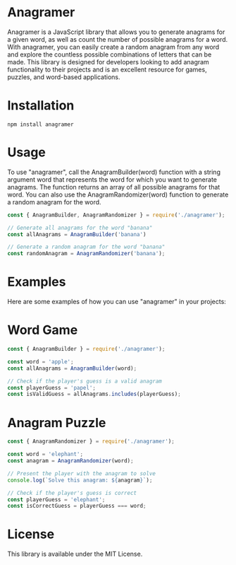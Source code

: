 # Anagramer
Anagramer is a JavaScript library that allows you to generate anagrams for a given word, as well as count the number of possible anagrams for a word. With anagramer, you can easily create a random anagram from any word and explore the countless possible combinations of letters that can be made. This library is designed for developers looking to add anagram functionality to their projects and is an excellent resource for games, puzzles, and word-based applications.

# Installation
```
npm install anagramer
```

# Usage
To use "anagramer", call the AnagramBuilder(word) function with a string argument word that represents the word for which you want to generate anagrams. The function returns an array of all possible anagrams for that word. You can also use the AnagramRandomizer(word) function to generate a random anagram for the word.

```javascript
const { AnagramBuilder, AnagramRandomizer } = require('./anagramer');

// Generate all anagrams for the word "banana"
const allAnagrams = AnagramBuilder('banana')

// Generate a random anagram for the word "banana"
const randomAnagram = AnagramRandomizer('banana');
```
# Examples
Here are some examples of how you can use "anagramer" in your projects:

# Word Game
```javascript
const { AnagramBuilder } = require('./anagramer');

const word = 'apple';
const allAnagrams = AnagramBuilder(word);

// Check if the player's guess is a valid anagram
const playerGuess = 'papel';
const isValidGuess = allAnagrams.includes(playerGuess);
```
# Anagram Puzzle
```javascript
const { AnagramRandomizer } = require('./anagramer');

const word = 'elephant';
const anagram = AnagramRandomizer(word);

// Present the player with the anagram to solve
console.log(`Solve this anagram: ${anagram}`);

// Check if the player's guess is correct
const playerGuess = 'elephant';
const isCorrectGuess = playerGuess === word;
```
# License
This library is available under the MIT License.

